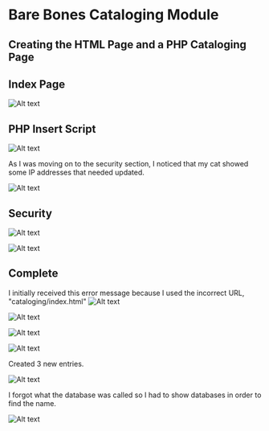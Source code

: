 # Bare Bones Cataloging Module

## Creating the HTML Page and a PHP Cataloging Page

## Index Page
![Alt text](/img/index.png)

## PHP Insert Script
![Alt text](/img/php.png)

As I was moving on to the security section, I noticed that my cat showed some IP addresses that needed updated.

![Alt text](/img/php2.png)

## Security
![Alt text](/img/security.png)

![Alt text](/img/perms.png)

## Complete
I initially received this error message because I used the incorrect URL, "cataloging/index.html"
![Alt text](/img/error.png)

![Alt text](/img/form.png)

![Alt text](/img/form2.png)

![Alt text](/img/success.png)

Created 3 new entries.

![Alt text](/img/inserted.png)

I forgot what the database was called so I had to show databases in order to find the name.

![Alt text](/img/mysql.png)